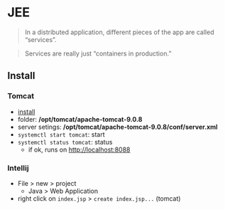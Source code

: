 # JEE

>In a distributed application, different pieces of the app are called “services”.

>Services are really just “containers in production.” 

<Posts/>

## Install

### Tomcat
* [install](https://www.liquidweb.com/kb/how-to-install-apache-tomcat-9-on-ubuntu-18-04/)
* folder: **/opt/tomcat/apache-tomcat-9.0.8**
* server setings: **/opt/tomcat/apache-tomcat-9.0.8/conf/server.xml**
* `systemctl start tomcat`: start
* `systemctl status tomcat`: status
  * if ok, runs on [http://localhost:8088](http://localhost:8088)

### Intellij

* File > new > project
  * Java > Web Application
* right click on `index.jsp` > `create index.jsp...` (tomcat)